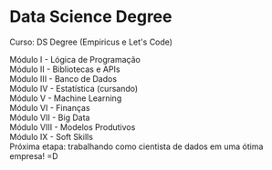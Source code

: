 # Data Science Degree
Curso: DS Degree (Empiricus e Let's Code)

Módulo I - Lógica de Programação   
Módulo II - Bibliotecas e APIs   
Módulo III - Banco de Dados   
Módulo IV - Estatística (cursando)   
Módulo V - Machine Learning   
Módulo VI - Finanças   
Módulo VII - Big Data   
Módulo VIII - Modelos Produtivos   
Módulo IX - Soft Skills   
Próxima etapa: trabalhando como cientista de dados em uma ótima empresa! =D
